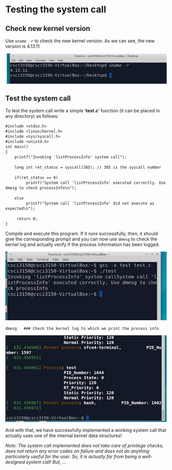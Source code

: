 # Testing the system call 


## Check new kernel version

Use `uname -r` to check the new kernel version. As we can see, the new version is 4.13.11

![new version](./figs/newversion.png)

## Test the system call

To test the system call write a simple ‘**test.c**’ function (it can be placed in any directory) as follows:
```
#include <stdio.h>
#include <linux/kernel.h>
#include <sys/syscall.h>
#include <unistd.h>
int main()
{  
    printf("Invoking 'listProcessInfo' system call");
         
    long int ret_status = syscall(385); // 385 is the syscall number
         
    if(ret_status == 0) 
         printf("System call 'listProcessInfo' executed correctly. Use dmesg to check processInfo\n");
    
    else 
         printf("System call 'listProcessInfo' did not execute as expected\n");
          
     return 0;
}
```
Compile and execute this program. If it runs successfully, then, it should give the corresponding prompt and you can now use `dmesg` to check the kernel log and actually verify if the process information has been logged.

![test1](./figs/test1.png)
```
dmesg   ### Check the kernel log to which we print the process info
```
![test2](./figs/test2.png)

And with that, we have successfully implemented a working system call that actually uses one of the internal kernel data structures!

_Note: The system call implemented does not take care of privilege checks, does not return any error codes on failure and does not do anything particularly useful for the user. So, it is actually far from being a well-designed system call! But, …_


